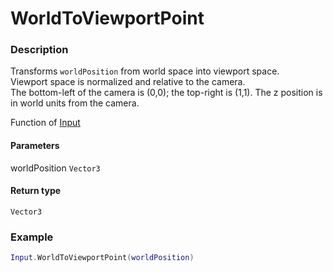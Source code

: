 # WorldToViewportPoint

### Description

Transforms `worldPosition` from world space into viewport space. <br />
Viewport space is normalized and relative to the camera. <br />
The bottom-left of the camera is (0,0); the top-right is (1,1). The z position is in world units from the camera.

Function of [Input](../../)

#### Parameters

worldPosition `Vector3`

#### Return type

`Vector3`

### Example

```lua
Input.WorldToViewportPoint(worldPosition)
```

